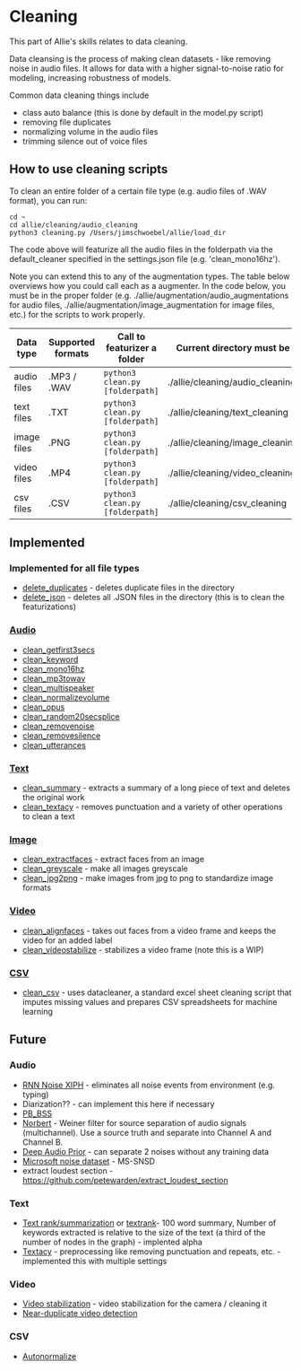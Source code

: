 # Cleaning

This part of Allie's skills relates to data cleaning.

Data cleansing is the process of making clean datasets - like removing noise in audio files. It allows for data with a higher signal-to-noise ratio for modeling, increasing robustness of models.

Common data cleaning things include
- class auto balance (this is done by default in the model.py script)
- removing file duplicates 
- normalizing volume in the audio files
- trimming silence out of voice files 

## How to use cleaning scripts

To clean an entire folder of a certain file type (e.g. audio files of .WAV format), you can run:

```
cd ~ 
cd allie/cleaning/audio_cleaning
python3 cleaning.py /Users/jimschwoebel/allie/load_dir
```

The code above will featurize all the audio files in the folderpath via the default_cleaner specified in the settings.json file (e.g. 'clean_mono16hz'). 

Note you can extend this to any of the augmentation types. The table below overviews how you could call each as a augmenter. In the code below, you must be in the proper folder (e.g. ./allie/augmentation/audio_augmentations for audio files, ./allie/augmentation/image_augmentation for image files, etc.) for the scripts to work properly.

| Data type | Supported formats | Call to featurizer a folder | Current directory must be | 
| --------- |  --------- |  --------- | --------- | 
| audio files | .MP3 / .WAV | ```python3 clean.py [folderpath]``` | ./allie/cleaning/audio_cleaning | 
| text files | .TXT | ```python3 clean.py [folderpath]``` | ./allie/cleaning/text_cleaning| 
| image files | .PNG | ```python3 clean.py [folderpath]``` | ./allie/cleaning/image_cleaning | 
| video files | .MP4 | ```python3 clean.py [folderpath]``` |./allie/cleaning/video_cleaning| 
| csv files | .CSV | ```python3 clean.py [folderpath]``` | ./allie/cleaning/csv_cleaning | 

## Implemented

### Implemented for all file types 
* [delete_duplicates](https://github.com/jim-schwoebel/allie/blob/master/datasets/cleaning/delete_duplicates.py) - deletes duplicate files in the directory 
* [delete_json](https://github.com/jim-schwoebel/allie/blob/master/datasets/cleaning/delete_json.py) - deletes all .JSON files in the directory (this is to clean the featurizations) 

### [Audio](https://github.com/jim-schwoebel/allie/tree/master/cleaning/audio_cleaning)
* [clean_getfirst3secs]()
* [clean_keyword]()
* [clean_mono16hz]()
* [clean_mp3towav]()
* [clean_multispeaker]()
* [clean_normalizevolume]()
* [clean_opus]()
* [clean_random20secsplice]()
* [clean_removenoise]()
* [clean_removesilence]()
* [clean_utterances]()

### [Text](https://github.com/jim-schwoebel/allie/tree/master/cleaning/text_cleaning)
* [clean_summary]() - extracts a summary of a long piece of text and deletes the original work
* [clean_textacy]() - removes punctuation and a variety of other operations to clean a text

### [Image](https://github.com/jim-schwoebel/allie/tree/master/cleaning/image_cleaning)
* [clean_extractfaces]() - extract faces from an image
* [clean_greyscale]() - make all images greyscale 
* [clean_jpg2png]() - make images from jpg to png to standardize image formats

### [Video](https://github.com/jim-schwoebel/allie/tree/master/cleaning/video_cleaning)
* [clean_alignfaces]() - takes out faces from a video frame and keeps the video for an added label
* [clean_videostabilize]() - stabilizes a video frame (note this is a WIP)

### [CSV](https://github.com/jim-schwoebel/allie/tree/master/cleaning/csv_cleaning)
* [clean_csv]() - uses datacleaner, a standard excel sheet cleaning script that imputes missing values and prepares CSV spreadsheets for machine learning

## Future

### Audio 
* [RNN Noise XIPH](https://github.com/xiph/rnnoise) - eliminates all noise events from environment (e.g. typing)
* Diarization?? - can implement this here if necessary 
* [PB_BSS](https://github.com/fgnt/pb_bss)
* [Norbert](https://github.com/sigsep/norbert) - Weiner filter for source separation of audio signals (multichannel). Use a source truth and separate into Channel A and Channel B.
* [Deep Audio Prior](https://github.com/adobe/Deep-Audio-Prior) - can separate 2 noises without any training data
* [Microsoft noise dataset](https://github.com/microsoft/MS-SNSD) - MS-SNSD
* extract loudest section - https://github.com/petewarden/extract_loudest_section

### Text
* [Text rank/summarization](https://github.com/davidadamojr/TextRank) or [textrank](https://github.com/summanlp/textrank)- 100 word summary, Number of keywords extracted is relative to the size of the text (a third of the number of nodes in the graph) - implented alpha 
* [Textacy](https://chartbeat-labs.github.io/textacy/build/html/api_reference/text_processing.html) - preprocessing like removing punctuation and repeats, etc. - implemented this with multiple settings

### Video
* [Video stabilization](https://github.com/abhiTronix/vidgear#camgear) - video stabilization for the camera / cleaning it
* [Near-duplicate video detection](https://github.com/Chinmay26/Near-Duplicate-Video-Detection)

### CSV
* [Autonormalize](https://github.com/FeatureLabs/autonormalize)
